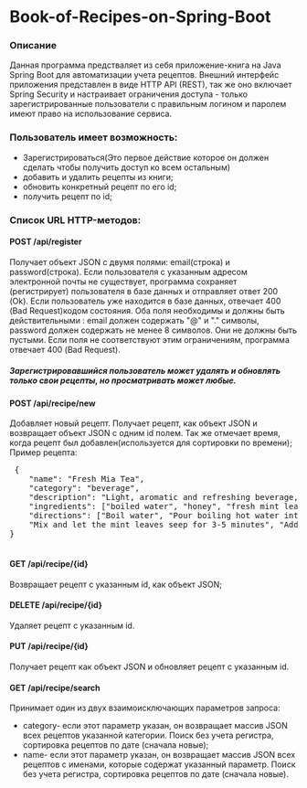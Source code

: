 # Book-of-Recipes-on-Spring-Boot
<h3>Описание</h3>
<div>
Данная программа предстваляет из себя приложение-книга на Java Spring Boot для автоматизации учета рецептов. Внешний интерфейс приложения представлен в виде HTTP API (REST), так же оно включает Spring Security и настраивает ограничения доступа - только зарегистрированные пользователи с правильным логином и паролем имеют право на использование сервиса.
</div>
    <h3>Пользователь имеет возможность:</h3>
  <ul>
  <li>Зарегистрироваться(Это первое действие которое он должен сделать чтобы получить доступ ко всем остальным)</li>
  <li>добавить и удалить рецепты из книги;</li>
  <li>обновить конкретный рецепт по его id;</li>
  <li>получить рецепт по id;</li>
 </ul>
    <h3>Список URL HTTP-методов:</h3>
    <h4>    POST /api/register</h4>
    Получает объект JSON с двумя полями: email(строка) и password(строка). Если пользователя с указанным адресом электронной почты не существует, программа сохраняет (регистрирует) пользователя в базе данных и отправляет ответ 200 (Ok). Если пользователь уже находится в базе данных, отвечает 400 (Bad Request)кодом состояния. Оба поля необходимы и должны быть действительными : email должен содержать "@" и "." символы, password должен содержать не менее 8 символов. Они не должны быть пустыми. Если поля не соответствуют этим ограничениям, программа  отвечает 400 (Bad Request).
    <h5>Зарегистрировавшийся пользователь может удалять и обновлять только свои рецепты, но просматривать может любые.</h5>
<h4>    POST /api/recipe/new</h4>
    Добавляет новый рецепт. Получает рецепт, как объект JSON и возвращает объект JSON с одним id полем. Так же отмечает время, когда рецепт был добавлен(используется для сортировки по времени); Пример рецепта:
    <pre>
 {
    "name": "Fresh Mia Tea",
    "category": "beverage",
    "description": "Light, aromatic and refreshing beverage, ...",
    "ingredients": ["boiled water", "honey", "fresh mint leaves"],
    "directions": ["Boil water", "Pour boiling hot water into a mug", "Add fresh mint leaves",
    "Mix and let the mint leaves seep for 3-5 minutes", "Add honey and mix again"]
}
  </pre>
<h4>GET /api/recipe/{id}</h4>
Возвращает рецепт с указанным id, как объект JSON;
<h4>DELETE /api/recipe/{id}</h4>
Удаляет рецепт с указанным id.
<h4>PUT /api/recipe/{id}</h4>
Получает рецепт как объект JSON и обновляет рецепт с указанным id.
<h4>GET /api/recipe/search</h4>
<p>
    Принимает один из двух взаимоисключающих параметров запроса:
    <ul>
<li>category- если этот параметр указан, он возвращает массив JSON всех рецептов указанной категории. Поиск без учета регистра, сортировка рецептов по дате (сначала новые);</li>
<li>name- если этот параметр указан, он возвращает массив JSON всех рецептов с именами, которые содержат указанный параметр. Поиск без учета регистра, сортировка рецептов по дате (сначала новые).</li>
   </ul>
</p>
